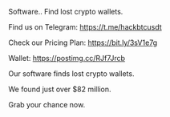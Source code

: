 Software.. Find lost crypto wallets.


Find us on Telegram: https://t.me/hackbtcusdt


Check our Pricing Plan: https://bit.ly/3sV1e7g


Wallet: https://postimg.cc/RJf7Jrcb


Our software finds lost crypto wallets.

We found just over $82 million.

Grab your chance now.
